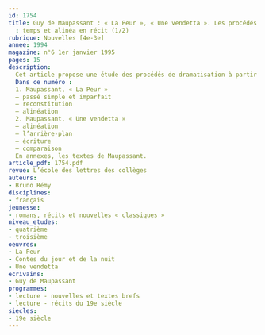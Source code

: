 ```yaml
---
id: 1754
title: Guy de Maupassant : « La Peur », « Une vendetta ». Les procédés de dramatisation
  : temps et alinéa en récit (1/2)
rubrique: Nouvelles [4e-3e]
annee: 1994
magazine: n°6 1er janvier 1995
pages: 15
description: 
  Cet article propose une étude des procédés de dramatisation à partir de l’analyse des temps, de l’alternance des premier plan et arrière-plan narratifs et des alinéas dans six textes…
  Dans ce numéro :
  1. Maupassant, « La Peur »
  – passé simple et imparfait
  – reconstitution
  – alinéation
  2. Maupassant, « Une vendetta »
  – alinéation
  – l’arrière-plan
  – écriture
  – comparaison
  En annexes, les textes de Maupassant.
article_pdf: 1754.pdf
revue: L’école des lettres des collèges
auteurs:
- Bruno Rémy
disciplines:
- français
jeunesse:
- romans, récits et nouvelles « classiques »
niveau_etudes:
- quatrième
- troisième
oeuvres:
- La Peur
- Contes du jour et de la nuit
- Une vendetta
ecrivains:
- Guy de Maupassant
programmes:
- lecture - nouvelles et textes brefs
- lecture - récits du 19e siècle
siecles:
- 19e siècle
---
```

